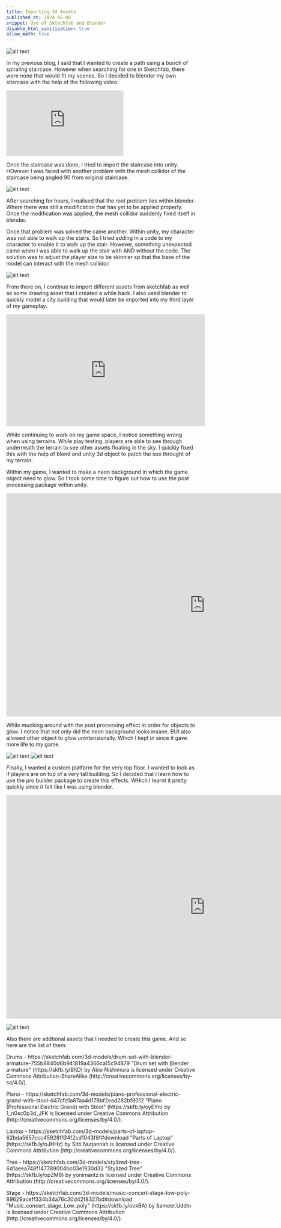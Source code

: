 ```yaml
---
title: Importing 3d Assets
published_at: 2024-05-08
snippet: Use of Sktechfab and Blender
disable_html_sanitization: true
allow_math: true
---
```


![alt text](jpg/StairCaseBlender.png)

In my previous blog, I said that I wanted to create a path using a bunch of spiraling staircase. However when searching for one in Sketchfab, there were none that would fit my scenes. So I decided to blender my own stiarcase with the help of the following video.

<iframe width="312" height="175" src="https://www.youtube.com/embed/yVMKp5ACfVQ" title="how to make a spiral staircase in blender" frameborder="0" allow="accelerometer; autoplay; clipboard-write; encrypted-media; gyroscope; picture-in-picture; web-share" referrerpolicy="strict-origin-when-cross-origin" allowfullscreen></iframe>

<p>Once the staircase was done, I tried to import the staircase into unity. HOwever I was faced with another problem with the mesh collidor of the staircase being angled 90 from original staircase.</p>

![alt text](jpg/MeshCollidor.png)

After searching for hours, I realised that the root problem lies within blender. Where there was still a modification that has yet to be applied properly. Once the modification was applied, the mesh collidor suddenly fixed itself in blender.

<p>Once that problem was solved the came another. Within unity, my character was not able to walk up the stairs. So I tried adding in a code to my character to enable it to walk up the stair. However, something unexpected came when I was able to walk up the stair with AND without the code. The solution was to adjust the player size to be skinnier sp that the base of the model can interact with the mesh collidor.</p>   

![alt text](jpg/WalkableStair.png)


<p>From there on, I continue to import different assets from sketchfab as well as some drawing asset that I created a while back. I also used blender to quickly model a city building that would later be imported into my third layer of my gameplay.</p>


<iframe width="529" height="298" src="https://www.youtube.com/embed/gTXZerSGz3I" title="How to Make City Buildings in Blender 3D" frameborder="0" allow="accelerometer; autoplay; clipboard-write; encrypted-media; gyroscope; picture-in-picture; web-share" referrerpolicy="strict-origin-when-cross-origin" allowfullscreen></iframe>

<p>While continuing to work on my game space, I notice something wrong when using terrains. While play testing, players are able to see through underneath the terrain to see other assets floating in the sky. I quickly fixed this with the help of blend and unity 3d object to patch the see throught of my terrain.</p>

<p> Within my game, I wanted to make a neon background in which the game object need to glow. So I took some time to figure out how to use the post processing package within unity. </p>

<iframe width="1058" height="595" src="https://www.youtube.com/embed/5B-JoycbeSg" title="THE EASIEST GLOW IN UNITY - TUTORIAL" frameborder="0" allow="accelerometer; autoplay; clipboard-write; encrypted-media; gyroscope; picture-in-picture; web-share" referrerpolicy="strict-origin-when-cross-origin" allowfullscreen></iframe>

<p> While mucking around with the post processing effect in order for objects to glow. I notice that not only did the neon background looks insane. BUt also allowed other object to glow unintensionally. Which I kept in since it gave more life to my game.</p> 

![alt text](jpg/NBU.png)
![alt text](jpg/GBuilding.png)

<p> Finally, I wanted a custom platform for the very top floor. I wanted to look as if players are on top of a very tall building. So I decided that I learn how to use the pro builder package to create this effects. WHich I learnt it pretty quickly since it felt like I was using blender.</p> 

<iframe width="1058" height="595" src="https://www.youtube.com/embed/CD8OE2nK5Ec" title="Unity ProBuilder for Blender Users" frameborder="0" allow="accelerometer; autoplay; clipboard-write; encrypted-media; gyroscope; picture-in-picture; web-share" referrerpolicy="strict-origin-when-cross-origin" allowfullscreen></iframe>

![alt text](jpg/Probuilder.png)

<p>Also there are addtional assets that I needed to create this game. And so here are the list of them:</p>  

<p>Drums - https://sketchfab.com/3d-models/drum-set-with-blender-armature-755b8840d6b941819a4366ca15c94879 
"Drum set with Blender armature" (https://skfb.ly/BItD) by Akio Nishimura is licensed under Creative Commons Attribution-ShareAlike (http://creativecommons.org/licenses/by-sa/4.0/). </p> 

<p>Piano - https://sketchfab.com/3d-models/piano-professional-electric-grand-with-stool-d47cfd1a87aa4d178bf2ead282bf8012 
"Piano (Professional Electric Grand) with Stool" (https://skfb.ly/oyEYn) by 1_n0sc0p3d_JFK is licensed under Creative Commons Attribution (http://creativecommons.org/licenses/by/4.0/).</p> 

<p>Laptop - https://sketchfab.com/3d-models/parts-of-laptop-62bda5657ccc45928f134f2cd1043f8f#download 
"Parts of Laptop" (https://skfb.ly/oJHHz) by Sitti Nurjannah is licensed under Creative Commons Attribution (http://creativecommons.org/licenses/by/4.0/).</p> 

<p>Tree - https://sketchfab.com/3d-models/stylized-tree-6d1aeea748f147789004bc03e1930d32 
"Stylized Tree" (https://skfb.ly/opZM8) by yonimantz is licensed under Creative Commons Attribution (http://creativecommons.org/licenses/by/4.0/).</p> 

<p>Stage - https://sketchfab.com/3d-models/music-concert-stage-low-poly-89629aceff334b34a76c30d42f8327bd#download
"Music_concert_stage_Low_poly" (https://skfb.ly/ovxBA) by Sameer.Uddin is licensed under Creative Commons Attribution (http://creativecommons.org/licenses/by/4.0/).</p> 

